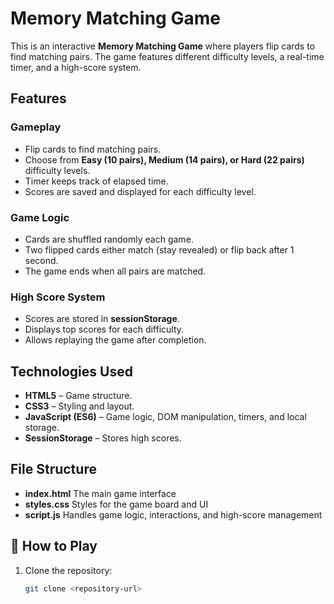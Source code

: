 #  Memory Matching Game

This is an interactive **Memory Matching Game** where players flip cards to find matching pairs. The game features different difficulty levels, a real-time timer, and a high-score system.

##  Features

###  Gameplay
- Flip cards to find matching pairs.
- Choose from **Easy (10 pairs), Medium (14 pairs), or Hard (22 pairs)** difficulty levels.
- Timer keeps track of elapsed time.
- Scores are saved and displayed for each difficulty level.

###  Game Logic
- Cards are shuffled randomly each game.
- Two flipped cards either match (stay revealed) or flip back after 1 second.
- The game ends when all pairs are matched.

###  High Score System
- Scores are stored in **sessionStorage**.
- Displays top scores for each difficulty.
- Allows replaying the game after completion.

##  Technologies Used

- **HTML5** – Game structure.
- **CSS3** – Styling and layout.
- **JavaScript (ES6)** – Game logic, DOM manipulation, timers, and local storage.
- **SessionStorage** – Stores high scores.

##  File Structure
- **index.html**  The main game interface
- **styles.css**  Styles for the game board and UI 
- **script.js**  Handles game logic, interactions, and high-score management

## 🚀 How to Play

1. Clone the repository:
   ```bash
   git clone <repository-url>
